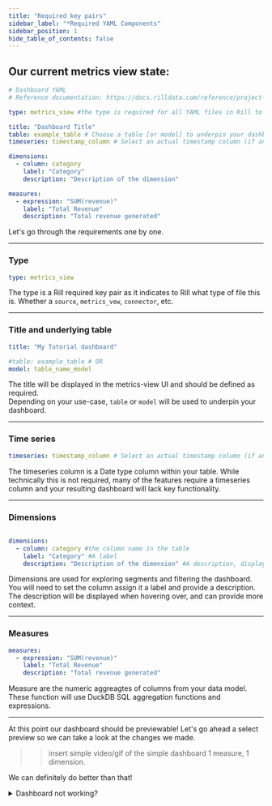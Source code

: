 ```yaml
---
title: "Required key pairs"
sidebar_label: "*Required YAML Components"
sidebar_position: 1
hide_table_of_contents: false
---
```

## Our current metrics view state: ##
```yaml
# Dashboard YAML
# Reference documentation: https://docs.rilldata.com/reference/project-files/dashboards

type: metrics_view #the type is required for all YAML files in Rill to define the type

title: "Dashboard Title"
table: example_table # Choose a table [or model] to underpin your dashboard / 
timeseries: timestamp_column # Select an actual timestamp column (if any) from your table

dimensions:
  - column: category
    label: "Category"
    description: "Description of the dimension"

measures:
  - expression: "SUM(revenue)"
    label: "Total Revenue"
    description: "Total revenue generated"

```

Let's go through the requirements one by one. 

---

### Type ###

```yaml
type: metrics_view
```
The type is a Rill required key pair as it indicates to Rill what type of file this is. Whether a `source`, `metrics_vew`, `connector`, etc.

---

### Title and underlying table ###
```yaml
title: "My Tutorial dashboard"

#table: example_table # OR
model: table_name_model
```
The title will be displayed in the metrics-view UI and should be defined as required. <br />
Depending on your use-case, `table` or `model` will be used to underpin your dashboard.<br />


---

### Time series ###
```yaml
timeseries: timestamp_column # Select an actual timestamp column (if any) from your table
```
The timeseries column is a Date type column within your table. While technically this is not required, many of the features require a timeseries column and your resulting dashboard will lack key functionality.

---
### Dimensions ###
```yaml

dimensions:
  - column: category #the column name in the table
    label: "Category" #A label
    description: "Description of the dimension" #A description, displayed when hovered over dimension

```
Dimensions are used for exploring segments and filtering the dashboard. You will need to set the column assign it a label and provide a description. The description will be displayed when hovering over, and can provide more context.

---
### Measures ###

```yaml
measures:
  - expression: "SUM(revenue)"
    label: "Total Revenue"
    description: "Total revenue generated"
```

Measure are the numeric aggreagtes of columns from your data model. These function will use DuckDB SQL aggregation functions and expressions. 

---

At this point our dashboard should be previewable! 
Let's go ahead a select preview so we can take a look at the changes we made.

>> insert simple video/gif of the simple dashboard 1 measure, 1 dimension.


We can definitely do better than that!


<details>
  <summary>Dashboard not working?</summary>
  
    Go ahead and copy the YAML below into your dashboard.
  ```yaml
# Dashboard YAML
# Reference documentation: https://docs.rilldata.com/reference/project-files/dashboards

type: metrics_view #the type is required for all YAML files in Rill to define the type

title: "Dashboard Title"
table: example_table # Choose a table [or model] to underpin your dashboard / 
timeseries: timestamp_column # Select an actual timestamp column (if any) from your table

dimensions:
  - column: category
    label: "Category"
    description: "Description of the dimension"

measures:
  - expression: "SUM(revenue)"
    label: "Total Revenue"
    description: "Total revenue generated"

```

If you still have any further issues, I recommened looking through our <a href='https://docs.rilldata.com/reference/project-files/dashboards' target="_blank">reference documentation. </a>

</details>